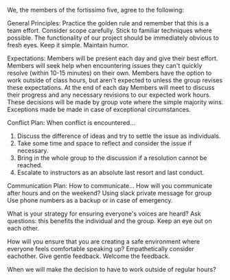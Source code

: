 We, the members of the fortissimo five, agree to the following:

General Principles: 
Practice the golden rule and remember that this is a team effort.
Consider scope carefully.
Stick to familiar techniques where possible.
The functionality of our project should be immediately obvious to fresh eyes.
Keep it simple.
Maintain humor.

  Expectations: Members will be present each day and give their best effort.
  Members will seek help when encountering issues they can't quickly resolve (within 10-15 minutes) on their own. 
  Members have the option to work outside of class hours, but aren't expected to unless the group revises these expectations.
  At the end of each day Members will meet to discuss their progress and any necessary revisions to our expected work hours. These decisions will be made by group vote where the simple majority wins. Exceptions made be made in case of exceptional circumstances.

Conflict Plan: When conflict is encountered...
1. Discuss the difference of ideas and try to settle the issue as individuals.
2. Take some time and space to reflect and consider the issue if necessary.
3. Bring in the whole group to the discussion if a resolution cannot be reached.
4. Escalate to instructors as an absolute last resort and last conduct.

Communication Plan: How to communicate... 
  How will you communicate after hours and on the weekend?
    Using slack private message for group
    Use phone numbers as a backup or in case of emergency.

What is your strategy for ensuring everyone's voices are heard?
  Ask questions: this benefits the individual and the group.
  Keep an eye out on each other.

How will you ensure that you are creating a safe environment where everyone feels comfortable speaking up?
  Empathetically consider eachother.
  Give gentle feedback.
  Welcome the feedback.

When we will make the decision to have to work outside of regular hours?